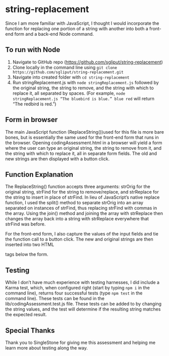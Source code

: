 # string-replacement

Since I am more familiar with JavaScript, I thought I would incorporate the function for replacing one portion of a string with another into both a front-end form and a back-end Node command.

## To run with Node

1. Navigate to GitHub repo (https://github.com/sgliput/string-replacement)
2. Clone locally in the command line using `git clone https://github.com/sgliput/string-replacement.git`
3. Navigate into created folder with `cd string-replacement`
4. Run stringReplacement.js with `node stringReplacement.js` followed by the original string, the string to remove, and the string with which to replace it, all separated by spaces. (For example, `node stringReplacement.js “The bluebird is blue.” blue red` will return “The redbird is red.”)

## Form in browser

The main JavaScript function (ReplaceString())used for this file is more bare bones, but is essentially the same used for the front-end form that runs in the browser. Opening codingAssessment.html in a browser will yield a form where the user can type an original string, the string to remove from it, and the string with which to replace it, all in separate form fields. The old and new strings are then displayed with a button click.

## Function Explanation

The ReplaceString() function accepts three arguments: strOrig for the original string, strFind for the string to remove/replace, and strReplace for the string to insert in place of strFind. In lieu of JavaScript’s native replace function, I used the split() method to separate strOrig into an array separated on instances of strFind, thus replacing strFind with commas in the array. Using the join() method and joining the array with strReplace then changes the array back into a string with strReplace everywhere that strFind was before.

For the front-end form, I also capture the values of the input fields and tie the function call to a button click. The new and original strings are then inserted into two HTML <p> tags below the form.

## Testing

While I don’t have much experience with testing harnesses, I did include a Karma test, which, when configured right (start by typing `npm i` in the command line), returns four successful tests (type `npm test` in the command line). These tests can be found in the lib/codingAssessment.test.js file. These tests can be added to by changing the string values, and the test will determine if the resulting string matches the expected result.

## Special Thanks

Thank you to SingleStone for giving me this assessment and helping me learn more about testing along the way.
